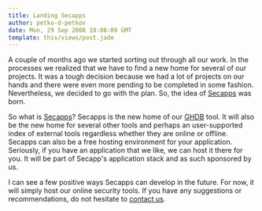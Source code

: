 ```yaml
---
title: Landing Secapps
author: petko-d-petkov
date: Mon, 29 Sep 2008 19:08:09 GMT
template: this/views/post.jade
---
```


A couple of months ago we started sorting out through all our work. In the processes we realized that we have to find a new home for several of our projects. It was a tough decision because we had a lot of projects on our hands and there were even more pending to be completed in some fashion. Nevertheless, we decided to go with the plan. So, the idea of [Secapps](http://www.secapps.com) was born.

So what is [Secapps](http://www.secapps.com)? Secapps is the new home of our [GHDB](/blog/the-extreme-web-based-google-hacking-tool/) tool. It will also be the new home for several other tools and perhaps an user-supported index of external tools regardless whether they are online or offline. Secapps can also be a free hosting environment for your application. Seriously, if you have an application that we like, we can host it there for you. It will be part of Secapp's application stack and as such sponsored by us.

I can see a few positive ways Secapps can develop in the future. For now, it will simply host our online security tools. If you have any suggestions or recommendations, do not hesitate to [contact us](http://www.gnucitizen.org/contact).
